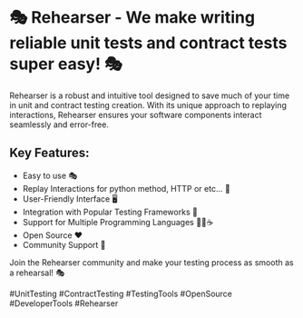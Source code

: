 # 🎭 Rehearser - We make writing reliable unit tests and contract tests super easy! 🎭

Rehearser is a robust and intuitive tool designed to save much of your time in unit and contract testing creation. With its unique approach to replaying interactions, Rehearser ensures your software components interact seamlessly and error-free.

## Key Features:

- Easy to use 🎭
- Replay Interactions for python method, HTTP or etc... 🔄
- User-Friendly Interface 🖥️
- Integration with Popular Testing Frameworks 🤖
- Support for Multiple Programming Languages 🐍🌐☕
- Open Source ❤️
- Community Support 👫

Join the Rehearser community and make your testing process as smooth as a rehearsal! 🎭

#UnitTesting #ContractTesting #TestingTools #OpenSource #DeveloperTools #Rehearser